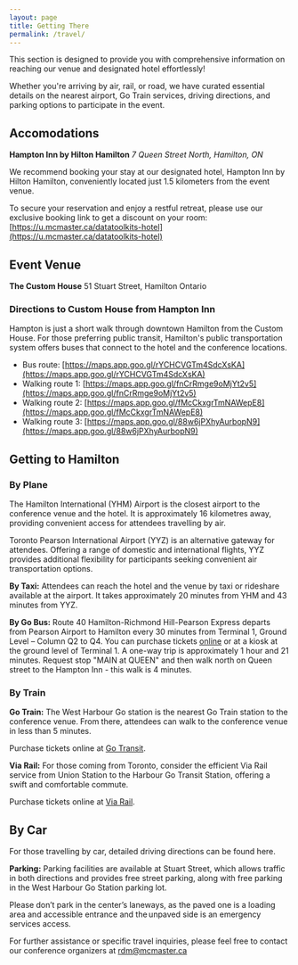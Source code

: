 ```yaml
---
layout: page
title: Getting There
permalink: /travel/
---
```



This section is designed to provide you with comprehensive information on reaching our venue and designated hotel effortlessly! 

Whether you're arriving by air, rail, or road, we have curated essential details on the nearest airport, Go Train services, driving directions, and parking options to participate in the event.


## Accomodations
**Hampton Inn by Hilton Hamilton**
*7 Queen Street North, Hamilton, ON*

We recommend booking your stay at our designated hotel, Hampton Inn by Hilton Hamilton, conveniently located just 1.5 kilometers from the event venue.  

To secure your reservation and enjoy a restful retreat, please use our exclusive booking link to get a discount on your room: [https://u.mcmaster.ca/datatoolkits-hotel](https://u.mcmaster.ca/datatoolkits-hotel)

## Event Venue
**The Custom House**
51 Stuart Street, Hamilton Ontario

### Directions to Custom House from Hampton Inn

Hampton is just a short walk through downtown Hamilton from the Custom House. For those preferring public transit, Hamilton's public transportation system offers buses that connect to the hotel and the conference locations.  

* Bus route: [https://maps.app.goo.gl/rYCHCVGTm4SdcXsKA](https://maps.app.goo.gl/rYCHCVGTm4SdcXsKA)
* Walking route 1: [https://maps.app.goo.gl/fnCrRmge9oMjYt2v5](https://maps.app.goo.gl/fnCrRmge9oMjYt2v5)
* Walking route 2: [https://maps.app.goo.gl/fMcCkxgrTmNAWepE8](https://maps.app.goo.gl/fMcCkxgrTmNAWepE8)
* Walking route 3: [https://maps.app.goo.gl/88w6jPXhyAurbopN9](https://maps.app.goo.gl/88w6jPXhyAurbopN9)


## Getting to Hamilton

### By Plane 

The Hamilton International (YHM) Airport is the closest airport to the conference venue and the hotel. It is approximately 16 kilometres away, providing convenient access for attendees travelling by air. 

Toronto Pearson International Airport (YYZ) is an alternative gateway for attendees. Offering a range of domestic and international flights, YYZ provides additional flexibility for participants seeking convenient air transportation options. 

**By Taxi:**
Attendees can reach the hotel and the venue by taxi or rideshare available at the airport. It takes approximately 20 minutes from YHM and 43 minutes from YYZ. 

**By Go Bus:**
Route 40 Hamilton-Richmond Hill-Pearson Express departs from Pearson Airport to Hamilton every 30 minutes from Terminal 1, Ground Level – Column Q2 to Q4. You can purchase tickets [online](https://tickets.gotransit.com/en-us/) or at a kiosk at the ground level of Terminal 1. A one-way trip is approximately 1 hour and 21 minutes. Request stop "MAIN at QUEEN" and then walk north on Queen street to the Hampton Inn - this walk is 4 minutes.

### By Train 

**Go Train:** The West Harbour Go station is the nearest Go Train station to the conference venue. From there, attendees can walk to the conference venue in less than 5 minutes. 

Purchase tickets online at [Go Transit](https://tickets.gotransit.com/en-us/?start_address=02652).

 
**Via Rail:** For those coming from Toronto, consider the efficient Via Rail service from Union Station to the Harbour Go Transit Station, offering a swift and comfortable commute.

Purchase tickets online at [Via Rail](https://www.viarail.ca/en/plan/accessibility).

## By Car 

For those travelling by car, detailed driving directions can be found here.   

**Parking:** Parking facilities are available at Stuart Street, which allows traffic in both directions and provides free street parking, along with free parking in the West Harbour Go Station parking lot.  

Please don’t park in the center’s laneways, as the paved one is a loading area and accessible entrance and the unpaved side is an emergency services access. 


For further assistance or specific travel inquiries, please feel free to contact our conference organizers at [rdm@mcmaster.ca](mailto=rdm@mcmaster.ca)
